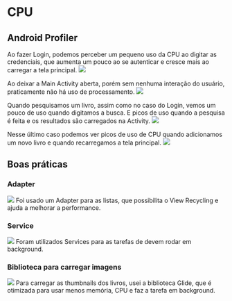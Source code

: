 # CPU

## Android Profiler

Ao fazer Login, podemos perceber um pequeno uso da CPU ao digitar as credenciais, que aumenta um pouco ao se autenticar e cresce mais ao carregar a tela principal.
![](https://lh5.googleusercontent.com/766RPtn2Ugoicv_KYGDMn_DuCl_99CowGzYibr96LSinxnkopJ8LvjJNs_88Q-v43IL2NR-jgBGqZBbMeF-n8i6hnzo7taFLvWAugRuNO_KLP4S-zpehoXUYjIIo4HMuu5ZuGLyM)

Ao deixar a Main Activity aberta, porém sem nenhuma interação do usuário, praticamente não há uso de processamento.
![](https://lh6.googleusercontent.com/s4wzh9NhmhzYkSIjfAdpgWJc18N9D2vk2blwEuRtCCYTg_Za8-UHX-zo1qj5KpCEJ-RBIDexO-2pTsJK-L4DW21GZMvPSEQ2m2c6BbLGXzIQ3gUC7ReTrNNGZTbP8E4yk_JrwvMM)

Quando pesquisamos um livro, assim como no caso do Login, vemos um pouco de uso quando digitamos a busca. E picos de uso quando a pesquisa é feita e os resultados são carregados na Activity.
![](https://lh4.googleusercontent.com/za6uSeVFnUs7HIbxk0qJn_jpCML82_wpW3BCkIswAFfXUEv9xBqFQiqN7L6v31S1_mwdiMV27J4SmRQVIis7Fo7Q3OG8UpX-XaBImN2_w2mL_TWKtn9szmWlyVdkIsmPuxUaXEyH)

Nesse último caso podemos ver picos de uso de CPU quando adicionamos um novo livro e quando recarregamos a tela principal.
![](https://lh3.googleusercontent.com/xcwXnjczZFmj58TCEqaer87k62OG1J9bczwFpkaE5HZqGVl5xCQUiO96cF3frilWhzjrcC1ugQKCnzfdQIz6TRFGRI37joF_T82zCIuGdXp1d2YZP0-ZkzTpvv5GFmpZt7baeGrl)

## Boas práticas

### Adapter
![](https://lh4.googleusercontent.com/5DTIxNknbbXV_6ryY3g0Hdp5BcWpECdInoVhgn9HFydXzYgUNdsUXT8-aOPD2U9i0-JK6oETcr9xIZ7dGEwjXgSi0bGCp3VO6KE_SaXZGXco0RDjtqqZZPZGmqp-hSjQc8FkDIbw)
Foi usado um Adapter para as listas, que possibilita o View Recycling e ajuda a melhorar a performance.

### Service
![](https://lh3.googleusercontent.com/VSLAGzbqUvnwMlWEu69yCpdW2PAeSk4RtnXeuoYo0r5Ox5AjLduIHL040qPdEOrlYf_sItJj0fUXnNEIX9OpQZ4_HZ8f2_csa7Skw9eiOovgXOXGjnznPzq9T0mFMA6q5146TBF6)
Foram utilizados Services para as tarefas de devem rodar em background.

### Biblioteca para carregar imagens
![](https://lh6.googleusercontent.com/2cbqTOcuMSm2SFS1xXwddm1nQAioxpMiBOvdp6fEP847NtSpNVwDl7m22RGxeYH_AM3kAgxqyG-FYN3yYAAB8qc0m0qRjvAcf2amroEUDfowtV_cPJDlORMpniS0pY8yPlAWaP2V)
Para carregar as thumbnails dos livros, usei a biblioteca Glide, que é otimizada para usar menos memória, CPU e faz a tarefa em background.
